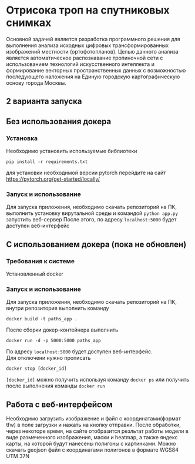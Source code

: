 # Отрисока троп на спутниковых снимках
Основной задачей является разработка программного решения для выполнения анализа исходных цифровых трансформированных изображений местности (ортофотопланов). Целью данного анализа является автоматическое распознавание тропиночной сети с использованием технологий искусственного интеллекта и формирование векторных пространственных данных с возможностью последующего наложения на Единую городскую картографическую основу города Москвы.


## 2 варианта запуска
## Без использования докера

### Установка

Необходимо установить используемые библиотеки
```
pip install -r requirements.txt
```
для установки необходимой версии pytorch перейдите на сайт https://pytorch.org/get-started/locally/

### Запуск и использование

Для запуска приложения, необходимо скачать репозиторий на ПК, выполнить установку вирутальной среды и командой ```python app.py``` запустить веб-сервер
После этого, по адресу `localhost:5000` будет доступен веб-интерфейс

## C использованием докера (пока не обновлен)

### Требования к системе

Установленный docker

### Запуск и использование

Для запуска приложения, необходимо скачать репозиторий на ПК, внутри репозитория выполнить команду  
```
docker build -t paths_app .
```  
После сборки докер-контейнера выполнить  
```
docker run -d -p 5000:5000 paths_app
```  
По адресу `localhost:5000` будет доступен веб-интерфейс.  
Для отключени нужно прописать
```
docker stop [docker_id]
```
```[docker_id]``` можно получить используя команду ```docker ps``` или получить после выполнения команды ```docker run```


## Работа с веб-интерфейсом

Необходимо загрузить изображение и файл с координатами(формат tfw) в поле загрузки и нажать на кнопку отправки. После обработки, через некоторе время, на сайте отобразится резльтат работы модели в виде размеченного изображения, маски и heatmap, а также яндекс карты, на которой будут нанесены полигоны с картинками. Можно скачать geojson файл с координатами полигонов в формате WGS84 UTM 37N
